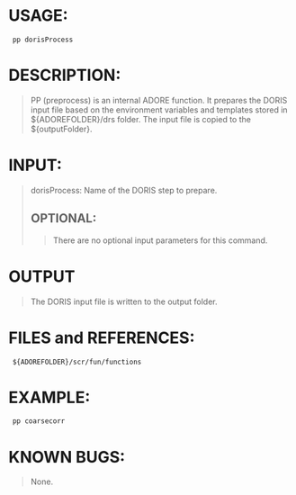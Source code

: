 # USAGE: #
```
 pp dorisProcess
```
# DESCRIPTION: #
> PP (preprocess) is an internal ADORE function.
> It prepares the DORIS input file based on the environment variables and
templates stored in ${ADOREFOLDER}/drs folder. The input file is copied to
the ${outputFolder}.
# INPUT: #
> dorisProcess: Name of the DORIS step to prepare.
> ## OPTIONAL: ##
> > There are no optional input parameters for this command.
# OUTPUT #

> The DORIS input file is written to the output folder.
# FILES and REFERENCES: #
```
 ${ADOREFOLDER}/scr/fun/functions
```
# EXAMPLE: #
```
 pp coarsecorr 
```
# KNOWN BUGS: #
> None.
